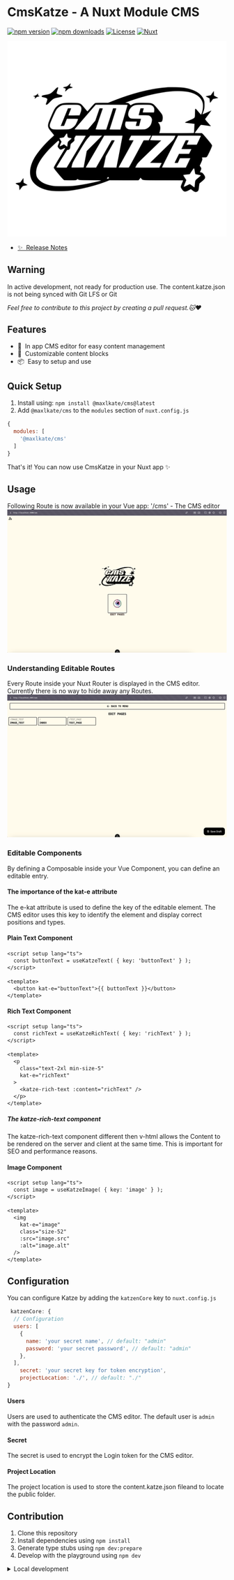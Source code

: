<!--
Get your module up and running quickly.

Find and replace all on all files (CMD+SHIFT+F):
- Name: CmsKatze
- Package name: cms-katze
- Description: An easy to setup in APP CMS
-->

# CmsKatze - A Nuxt Module CMS

[![npm version][npm-version-src]][npm-version-href]
[![npm downloads][npm-downloads-src]][npm-downloads-href]
[![License][license-src]][license-href]
[![Nuxt][nuxt-src]][nuxt-href]

![CmsKatze](/src/runtime/assets/logo.svg)

- [✨ &nbsp;Release Notes](/CHANGELOG.md)
<!-- - [🏀 Online playground](https://stackblitz.com/github/your-org/cms-katze?file=playground%2Fapp.vue) -->
<!-- - [📖 &nbsp;Documentation](https://example.com) -->

## Warning
In active development, not ready for production use.
The content.katze.json is not being synced with Git LFS or Git

_Feel free to contribute to this project by creating a pull request.🐱❤️_

## Features

- 📝 &nbsp;In app CMS editor for easy content management
- 🎨 &nbsp;Customizable content blocks
- 📦 &nbsp;Easy to setup and use

## Quick Setup

1. Install using: `npm install @maxlkate/cms@latest`
2. Add `@maxlkate/cms` to the `modules` section of `nuxt.config.js`

```js
{
  modules: [
    '@maxlkate/cms'
  ]
}
```

That's it! You can now use CmsKatze in your Nuxt app ✨

## Usage

Following Route is now available in your Vue app:
'/cms' - The CMS editor
![CmsKatze](/documentation/cms_showcase.png)

### Understanding Editable Routes
Every Route inside your Nuxt Router is displayed in the CMS editor.
Currently there is no way to hide away any Routes.
![Edit Pages](/documentation/pages_showcase.png)

### Editable Components
By defining a Composable inside your Vue Component, you can define an editable entry.

#### The importance of the kat-e attribute
The e-kat attribute is used to define the key of the editable element.
The CMS editor uses this key to identify the element and display correct positions and types.

#### Plain Text Component
```vue
<script setup lang="ts">
  const buttonText = useKatzeText( { key: 'buttonText' } );
</script>

<template>
  <button kat-e="buttonText">{{ buttonText }}</button>
</template>
```

#### Rich Text Component
```vue
<script setup lang="ts">
  const richText = useKatzeRichText( { key: 'richText' } );
</script>

<template>
  <p
    class="text-2xl min-size-5"
    kat-e="richText"
  >
    <katze-rich-text :content="richText" />
  </p>
</template>
```
##### The katze-rich-text component
The katze-rich-text component different then v-html allows the Content to be rendered on the server and client at the same time.
This is important for SEO and performance reasons.

#### Image Component
```vue
<script setup lang="ts">
  const image = useKatzeImage( { key: 'image' } );
</script>

<template>
  <img
    kat-e="image"
    class="size-52"
    :src="image.src"
    :alt="image.alt"
  />
</template>
```

## Configuration

You can configure Katze by adding the `katzenCore` key to `nuxt.config.js`

```js
 katzenCore: {
  // Configuration
  users: [
    {
      name: 'your secret name', // default: "admin"
      password: 'your secret password', // default: "admin"
    },
  ],
    secret: 'your secret key for token encryption',
    projectLocation: './', // default: "./"
}
```
#### Users
Users are used to authenticate the CMS editor. The default user is `admin` with the password `admin`.

#### Secret
The secret is used to encrypt the Login token for the CMS editor.

#### Project Location
The project location is used to store the content.katze.json fileand to locate the public folder.


## Contribution

1. Clone this repository
2. Install dependencies using `npm install`
3. Generate type stubs using `npm dev:prepare`
4. Develop with the playground using `npm dev`

<details>
  <summary>Local development</summary>
  
  ```bash
  # Install dependencies
  npm install
  
  # Generate type stubs
  npm run dev:prepare
  
  # Develop with the playground
  npm run dev
  
  # Build the playground
  npm run dev:build
  
  # Run ESLint
  npm run lint
  ```

</details>


<!-- Badges -->
[npm-version-src]: https://img.shields.io/npm/v/@maxlkatze/cms/latest.svg?style=flat&colorA=020420&colorB=00DC82
[npm-version-href]: https://npmjs.com/package/@maxlkatze/cms

[npm-downloads-src]: https://img.shields.io/npm/dm/@maxlkatze/cms.svg?style=flat&colorA=020420&colorB=00DC82
[npm-downloads-href]: https://npmjs.com/package/@maxlkatze/cms

[license-src]: https://img.shields.io/npm/l/@maxlkatze/cms.svg?style=flat&colorA=020420&colorB=00DC82
[license-href]: https://npmjs.com/package/@maxlkatze/cms

[nuxt-src]: https://img.shields.io/badge/Nuxt-020420?logo=nuxt.js
[nuxt-href]: https://nuxt.com
